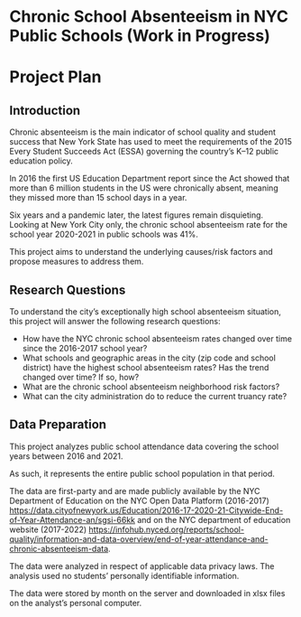 # Chronic School Absenteeism in NYC Public Schools (Work in Progress)
# Project Plan

## Introduction

Chronic absenteeism is the main indicator of school quality and student success that New York State has used to meet the requirements of the 2015 Every Student Succeeds Act (ESSA) governing the country’s K–12 public education policy.

In 2016 the first US Education Department report since the Act showed that more than 6 million students in the US were chronically absent, meaning they missed more than 15 school days in a year.

Six years and a pandemic later, the latest figures remain disquieting. Looking at New York City only, the chronic school absenteeism rate for the school year 2020-2021 in public schools was 41%. 

This project aims to understand the underlying causes/risk factors and propose measures to address them.

## Research Questions

To understand the city’s exceptionally high school absenteeism situation, this project will answer the following research questions: 

* How have the NYC chronic school absenteeism rates changed over time since the 2016-2017 school year?
* What schools and geographic areas in the city (zip code and school district) have the highest school absenteeism rates? Has the trend changed over time? If so, how? 
* What are the chronic school absenteeism neighborhood risk factors?
* What can the city administration do to reduce the current truancy rate?

## Data Preparation

This project analyzes public school attendance data covering the school years between 2016 and 2021. 

As such, it represents the entire public school population in that period.

The data are first-party and are made publicly available by the NYC Department of Education on the NYC Open Data Platform (2016-2017) https://data.cityofnewyork.us/Education/2016-17-2020-21-Citywide-End-of-Year-Attendance-an/sgsi-66kk and on the NYC department of education website (2017-2022) https://infohub.nyced.org/reports/school-quality/information-and-data-overview/end-of-year-attendance-and-chronic-absenteeism-data. 

The data were analyzed in respect of applicable data privacy laws. The analysis used no students’ personally identifiable information.

The data were stored by month on the server and downloaded in xlsx files on the analyst’s personal computer.
